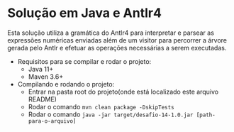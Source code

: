 # Solução em Java e Antlr4
Esta solução utiliza a gramática do Antlr4 para interpretar e parsear as expressões numéricas enviadas
além de um visitor para percorrer a árvore gerada pelo Antlr e efetuar as operações necessárias a 
serem executadas.  

- Requisitos para se compilar e rodar o projeto:
    - Java 11+
    - Maven 3.6+
- Compilando e rodando o projeto:
    - Entrar na pasta root do projeto(onde está localizado este arquivo README)
    - Rodar o comando `mvn clean package -DskipTests`
    - Rodar o comando `java -jar target/desafio-14-1.0.jar [path-para-o-arquivo]`